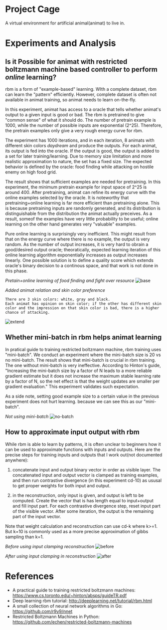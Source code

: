 Project Cage
============

A virtual environment for artificial animal(animat) to live in.

# Experiments and Analysis

## Is it Possible for animat with restricted boltzmann machine based controller to perform *online* learning?

rbm is a form of "example-based" learning. WIth a complete dataset, rbm can learn the "pattern" efficiently. However, complete dataset is often not available in animat training, so animat needs to learn on-the-fly.

In this experiment, animat has access to a oracle that tells whether animat's output to a given input is good or bad. The rbm is pretrained to give "common sense" of what it should do. The number of pretrain example is 1000, while the number of possible inputs are exponential (2^25). Therefore, the pretrain examples only give a very rough energy curve for rbm.

The experiment has 1000 iterations, and in each iteration, 8 animats with different skin colors *daydream* and produce the outputs.
For each animat, its output is fed into the oracle. If the output is good, the output is added to a set for later training/learning. Due to memory size limitation and more realistic approximation to nature, the set has a fixed size. The expected behavior is defined by the oracle: food finding while attacking on hostile enemy on high food grid.

The result shows that sufficient examples are needed for pretraining. In this experiment, the minimum pretrain example for input space of 2^25 is around 400. After pretraining, animat can refine its energy curve with the online examples selected by the oracle. It is noteworthy that pretraining+online learning is far more efficient than pretraining alone. This is because pretraining inputs are randomly generated, and its distribution is distinguishable from the distribution the animat actually preceives. As a result, someof the examples have very little probability to be useful; online learning on the other hand generates very "valuable" examples.

Pure online learning is surprisingly very inefficient. This might result from that on the energy curve where there is no example, the output is very random. As the number of output increases, it is very hard to obrain a good/desired output oracle; theoratically, expected learning iteration of this online learning algorithm exponentially increases as output increases linearly. One possible solution is to define a quality score which extends oracle's binary decision to a continous space, and that work is not done in this phase.

*Pretain+online learning of food finding and fight over resource*
![base](http://giant.gfycat.com/HeavyMellowGuineafowl.gif)

*Added animat relation and skin color preference*
```
There are 3 skin colors: white, gray and black.
Each animat has opinion on skin color; if the other has different skin color and the impression on that skin color is bad, there is a higher chance of attacking.
```
![extend](http://giant.gfycat.com/NeedyQuerulousAmericancrayfish.gif)

## Whether mini-batch in rbm helps animat learning

In pratical guide to training restricted boltzmann machine, rbm training uses "mini-batch". We conduct an experiment where the mini-batch size is 20 vs no mini-batch. The result shows that mini-batch is crucial in rbm training. The one without mini-batch is very ineffective.  According to Hinton's guide, "Increasing the mini-batch size by a factor of N leads to a more reliable gradient estimate but it does not increase the maximum stable learning rate by a factor of N, so the net effect is that the weight updates are smaller per gradient evaluation." This experiment validates such expectation.

As a side note, setting good example size to a certain value in the previous experiment does not hurt learning. because we can see this as our "mini-batch". 


*Not using mini-batch*
![no-batch](http://giant.gfycat.com/TidyScarceEmu.gif)


## How to approximate input output with rbm

While rbm is able to learn by patterns, it is often unclear to beginners how it can be used to approximate functions with inputs and outputs. Here are the precise steps for training inputs and outputs that I work out(not documented anywhere):

1. concatenate input and output binary vector in order as visible layer. The concatenated input and output vector is clamped as training examples, and then run contrastive divergence (in this experiment cd-10) as ususal to get proper weights for both input and output.

2. in the reconstruction, only input is given, and output is left to be computed. Create the vector that is has length equal to input+output and fill input part. For each contrastive divergence step, reset input part of the visible vector. After some iteration, the output is the remaining part of the input vector. 

Note that weight calculation and reconstruction can use cd-k where k>=1. But k=10 is commonly used as a more precise approximation of gibbs sampling than k=1.

*Before using input clamping reconstruction*
![before](http://giant.gfycat.com/VainWastefulAmericanwigeon.gif)


*After using input clamping in reconstruction*
![after](http://giant.gfycat.com/ContentOptimisticAardwolf.gif)

# References

* A practical guide to training restricted boltzmann machines: https://www.cs.toronto.edu/~hinton/absps/guideTR.pdf
* Deep learning rbm tutorial: http://deeplearning.net/tutorial/rbm.html
* A small collection of neural network algorithms in Go: https://github.com/r9y9/nnet
* Restricted Boltzmann Machines in Python: https://github.com/echen/restricted-boltzmann-machines
